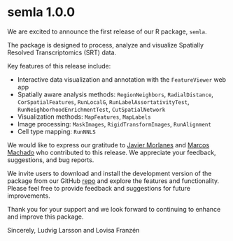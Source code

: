 # semla 1.0.0

We are excited to announce the first release of our R package, `semla`.

The package is designed to process, analyze and visualize Spatially Resolved Transcriptomics (SRT) data. 

Key features of this release include:

* Interactive data visualization and annotation with the `FeatureViewer` web app
* Spatially aware analysis methods: `RegionNeighbors`, `RadialDistance`, `CorSpatialFeatures`, `RunLocalG`, `RunLabelAssortativityTest`, `RunNeighborhoodEnrichmentTest`, `CutSpatialNetwork`
* Visualization methods: `MapFeatures`, `MapLabels`
* Image processing: `MaskImages`, `RigidTransformImages`, `RunAlignment`
* Cell type mapping: `RunNNLS`

We would like to express our gratitude to [Javier Morlanes](https://github.com/jemorlanes) and [Marcos Machado](https://github.com/mabreumac) who contributed to this release. We appreciate your feedback, suggestions, and bug reports.

We invite users to download and install the development version of the package from our GitHub [repo](https://github.com/ludvigla/semla) and explore the features and functionality. Please feel free to provide feedback and suggestions for future improvements.

Thank you for your support and we look forward to continuing to enhance and improve this package.

Sincerely,
Ludvig Larsson and Lovisa Franzén